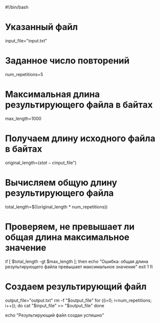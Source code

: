 #!/bin/bash

# Указанный файл
input_file="input.txt"
# Заданное число повторений
num_repetitions=5
# Максимальная длина результирующего файла в байтах
max_length=1000

# Получаем длину исходного файла в байтах
original_length=$(stat -c %s "$input_file")

# Вычисляем общую длину результирующего файла
total_length=$((original_length * num_repetitions))

# Проверяем, не превышает ли общая длина максимальное значение
if [ $total_length -gt $max_length ]; then
    echo "Ошибка: общая длина результирующего файла превышает максимальное значение"
    exit 1
fi

# Создаем результирующий файл
output_file="output.txt"
rm -f "$output_file"
for ((i=0; i<num_repetitions; i++)); do
    cat "$input_file" >> "$output_file"
done

echo "Результирующий файл создан успешно"
